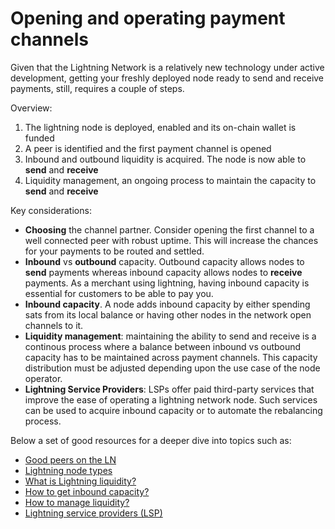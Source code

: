 # Opening and operating payment channels

Given that the Lightning Network is a relatively new technology under active development, getting your freshly deployed node ready to send and receive payments, still, requires a couple of steps. 

Overview: 

1. The lightning node is deployed, enabled and its on-chain wallet is funded
2. A peer is identified and the first payment channel is opened
3. Inbound and outbound liquidity is acquired. The node is now able to **send** and **receive**
4. Liquidity management, an ongoing process to maintain the capacity to **send** and **receive**

Key considerations:

- **Choosing** the channel partner. Consider opening the first channel to a well connected peer with robust uptime. This will increase the chances for your payments to be routed and settled.
- **Inbound** vs **outbound** capacity. Outbound capacity allows nodes to **send** payments whereas inbound capacity allows nodes to **receive** payments. As a merchant using lightning, having inbound capacity is essential for customers to be able to pay you.
- **Inbound capacity**. A node adds inbound capacity by either spending sats from its local balance or having other nodes in the network open channels to it.
- **Liquidity management**: maintaining the ability to send and receive is a continous process where a balance between inbound vs outbound capacity has to be maintained across payment channels. This capacity distribution must be adjusted depending upon the use case of the node operator.
- **Lightning Service Providers**: LSPs offer paid third-party services that improve the ease of operating a lightning network node. Such services can be used to acquire inbound capacity or to automate the rebalancing process.

Below a set of good resources for a deeper dive into topics such as: 

- [Good peers on the LN](https://docs.lightning.engineering/the-lightning-network/the-gossip-network/identify-good-peers)
- [Lightning node types](https://bitcoin.design/guide/how-it-works/nodes/#lightning-nodes)
- [What is Lightning liquidity?](https://bitcoin.design/guide/how-it-works/liquidity/)
- [How to get inbound capacity?](https://lightningnetwork.plus/posts/234)
- [How to manage liquidity?](https://docs.lightning.engineering/the-lightning-network/liquidity/manage-liquidity#rebalancing-channels)
- [Lightning service providers (LSP)](https://bitcoin.design/guide/how-it-works/lightning-services/)